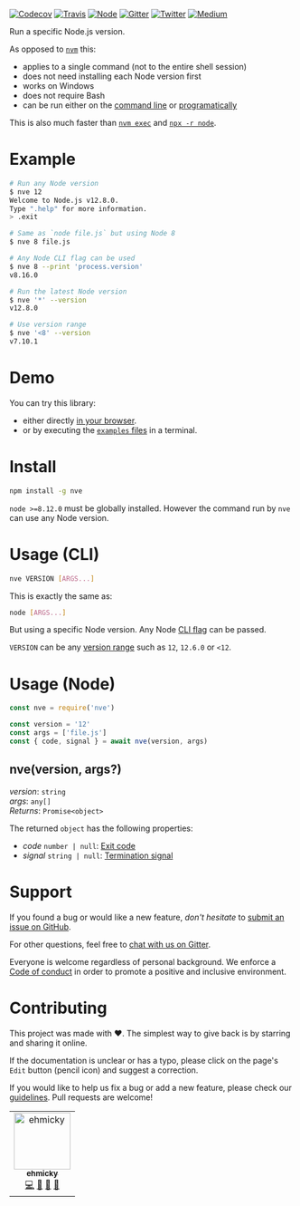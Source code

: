 [![Codecov](https://img.shields.io/codecov/c/github/ehmicky/nve.svg?label=tested&logo=codecov)](https://codecov.io/gh/ehmicky/nve)
[![Travis](https://img.shields.io/badge/cross-platform-4cc61e.svg?logo=travis)](https://travis-ci.org/ehmicky/nve)
[![Node](https://img.shields.io/node/v/nve.svg?logo=node.js)](https://www.npmjs.com/package/nve)
[![Gitter](https://img.shields.io/gitter/room/ehmicky/nve.svg?logo=gitter)](https://gitter.im/ehmicky/nve)
[![Twitter](https://img.shields.io/badge/%E2%80%8B-twitter-4cc61e.svg?logo=twitter)](https://twitter.com/intent/follow?screen_name=ehmicky)
[![Medium](https://img.shields.io/badge/%E2%80%8B-medium-4cc61e.svg?logo=medium)](https://medium.com/@ehmicky)

Run a specific Node.js version.

As opposed to [`nvm`](https://github.com/nvm-sh/nvm) this:

- applies to a single command (not to the entire shell session)
- does not need installing each Node version first
- works on Windows
- does not require Bash
- can be run either on the [command line](#usage-cli) or
  [programatically](#usage-node)

This is also much faster than [`nvm exec`](https://github.com/nvm-sh/nvm) and
[`npx -r node`](https://github.com/aredridel/node-bin-gen).

# Example

```bash
# Run any Node version
$ nve 12
Welcome to Node.js v12.8.0.
Type ".help" for more information.
> .exit

# Same as `node file.js` but using Node 8
$ nve 8 file.js

# Any Node CLI flag can be used
$ nve 8 --print 'process.version'
v8.16.0

# Run the latest Node version
$ nve '*' --version
v12.8.0

# Use version range
$ nve '<8' --version
v7.10.1
```

# Demo

You can try this library:

- either directly [in your browser](https://repl.it/@ehmicky/nve).
- or by executing the [`examples` files](examples/README.md) in a terminal.

# Install

```bash
npm install -g nve
```

`node >=8.12.0` must be globally installed. However the command run by `nve` can
use any Node version.

# Usage (CLI)

```bash
nve VERSION [ARGS...]
```

This is exactly the same as:

```bash
node [ARGS...]
```

But using a specific Node version. Any Node
[CLI flag](https://nodejs.org/api/cli.html) can be passed.

`VERSION` can be any [version range](https://github.com/npm/node-semver) such as
`12`, `12.6.0` or `<12`.

# Usage (Node)

<!-- TODO: remove eslint-skip once estree supports top-level await -->
<!-- eslint-skip -->

```js
const nve = require('nve')

const version = '12'
const args = ['file.js']
const { code, signal } = await nve(version, args)
```

## nve(version, args?)

_version_: `string`<br> _args_: `any[]`<br> _Returns_: `Promise<object>`

The returned `object` has the following properties:

- _code_ `number | null`:
  [Exit code](https://nodejs.org/api/child_process.html#child_process_event_exit)
- _signal_ `string | null`:
  [Termination signal](https://nodejs.org/api/child_process.html#child_process_event_exit)

# Support

If you found a bug or would like a new feature, _don't hesitate_ to
[submit an issue on GitHub](../../issues).

For other questions, feel free to
[chat with us on Gitter](https://gitter.im/ehmicky/nve).

Everyone is welcome regardless of personal background. We enforce a
[Code of conduct](CODE_OF_CONDUCT.md) in order to promote a positive and
inclusive environment.

# Contributing

This project was made with ❤️. The simplest way to give back is by starring and
sharing it online.

If the documentation is unclear or has a typo, please click on the page's `Edit`
button (pencil icon) and suggest a correction.

If you would like to help us fix a bug or add a new feature, please check our
[guidelines](CONTRIBUTING.md). Pull requests are welcome!

<!-- Thanks go to our wonderful contributors: -->

<!-- ALL-CONTRIBUTORS-LIST:START -->
<!-- prettier-ignore -->
<table><tr><td align="center"><a href="https://twitter.com/ehmicky"><img src="https://avatars2.githubusercontent.com/u/8136211?v=4" width="100px;" alt="ehmicky"/><br /><sub><b>ehmicky</b></sub></a><br /><a href="https://github.com/ehmicky/nve/commits?author=ehmicky" title="Code">💻</a> <a href="#design-ehmicky" title="Design">🎨</a> <a href="#ideas-ehmicky" title="Ideas, Planning, & Feedback">🤔</a> <a href="https://github.com/ehmicky/nve/commits?author=ehmicky" title="Documentation">📖</a></td></tr></table>

<!-- ALL-CONTRIBUTORS-LIST:END -->
